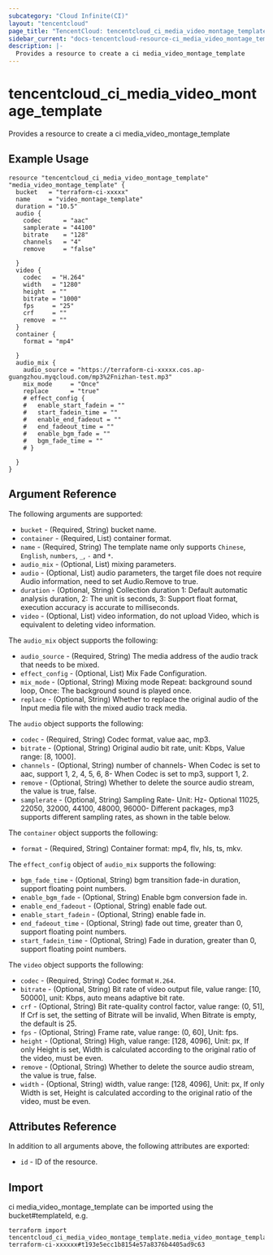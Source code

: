 ```yaml
---
subcategory: "Cloud Infinite(CI)"
layout: "tencentcloud"
page_title: "TencentCloud: tencentcloud_ci_media_video_montage_template"
sidebar_current: "docs-tencentcloud-resource-ci_media_video_montage_template"
description: |-
  Provides a resource to create a ci media_video_montage_template
---
```


# tencentcloud_ci_media_video_montage_template

Provides a resource to create a ci media_video_montage_template

## Example Usage

```hcl
resource "tencentcloud_ci_media_video_montage_template" "media_video_montage_template" {
  bucket   = "terraform-ci-xxxxx"
  name     = "video_montage_template"
  duration = "10.5"
  audio {
    codec      = "aac"
    samplerate = "44100"
    bitrate    = "128"
    channels   = "4"
    remove     = "false"

  }
  video {
    codec   = "H.264"
    width   = "1280"
    height  = ""
    bitrate = "1000"
    fps     = "25"
    crf     = ""
    remove  = ""
  }
  container {
    format = "mp4"

  }
  audio_mix {
    audio_source = "https://terraform-ci-xxxxx.cos.ap-guangzhou.myqcloud.com/mp3%2Fnizhan-test.mp3"
    mix_mode     = "Once"
    replace      = "true"
    # effect_config {
    # 	enable_start_fadein = ""
    # 	start_fadein_time = ""
    # 	enable_end_fadeout = ""
    # 	end_fadeout_time = ""
    # 	enable_bgm_fade = ""
    # 	bgm_fade_time = ""
    # }

  }
}
```

## Argument Reference

The following arguments are supported:

* `bucket` - (Required, String) bucket name.
* `container` - (Required, List) container format.
* `name` - (Required, String) The template name only supports `Chinese`, `English`, `numbers`, `_`, `-` and `*`.
* `audio_mix` - (Optional, List) mixing parameters.
* `audio` - (Optional, List) audio parameters, the target file does not require Audio information, need to set Audio.Remove to true.
* `duration` - (Optional, String) Collection duration 1: Default automatic analysis duration, 2: The unit is seconds, 3: Support float format, execution accuracy is accurate to milliseconds.
* `video` - (Optional, List) video information, do not upload Video, which is equivalent to deleting video information.

The `audio_mix` object supports the following:

* `audio_source` - (Required, String) The media address of the audio track that needs to be mixed.
* `effect_config` - (Optional, List) Mix Fade Configuration.
* `mix_mode` - (Optional, String) Mixing mode Repeat: background sound loop, Once: The background sound is played once.
* `replace` - (Optional, String) Whether to replace the original audio of the Input media file with the mixed audio track media.

The `audio` object supports the following:

* `codec` - (Required, String) Codec format, value aac, mp3.
* `bitrate` - (Optional, String) Original audio bit rate, unit: Kbps, Value range: [8, 1000].
* `channels` - (Optional, String) number of channels- When Codec is set to aac, support 1, 2, 4, 5, 6, 8- When Codec is set to mp3, support 1, 2.
* `remove` - (Optional, String) Whether to delete the source audio stream, the value is true, false.
* `samplerate` - (Optional, String) Sampling Rate- Unit: Hz- Optional 11025, 22050, 32000, 44100, 48000, 96000- Different packages, mp3 supports different sampling rates, as shown in the table below.

The `container` object supports the following:

* `format` - (Required, String) Container format: mp4, flv, hls, ts, mkv.

The `effect_config` object of `audio_mix` supports the following:

* `bgm_fade_time` - (Optional, String) bgm transition fade-in duration, support floating point numbers.
* `enable_bgm_fade` - (Optional, String) Enable bgm conversion fade in.
* `enable_end_fadeout` - (Optional, String) enable fade out.
* `enable_start_fadein` - (Optional, String) enable fade in.
* `end_fadeout_time` - (Optional, String) fade out time, greater than 0, support floating point numbers.
* `start_fadein_time` - (Optional, String) Fade in duration, greater than 0, support floating point numbers.

The `video` object supports the following:

* `codec` - (Required, String) Codec format `H.264`.
* `bitrate` - (Optional, String) Bit rate of video output file, value range: [10, 50000], unit: Kbps, auto means adaptive bit rate.
* `crf` - (Optional, String) Bit rate-quality control factor, value range: (0, 51], If Crf is set, the setting of Bitrate will be invalid, When Bitrate is empty, the default is 25.
* `fps` - (Optional, String) Frame rate, value range: (0, 60], Unit: fps.
* `height` - (Optional, String) High, value range: [128, 4096], Unit: px, If only Height is set, Width is calculated according to the original ratio of the video, must be even.
* `remove` - (Optional, String) Whether to delete the source audio stream, the value is true, false.
* `width` - (Optional, String) width, value range: [128, 4096], Unit: px, If only Width is set, Height is calculated according to the original ratio of the video, must be even.

## Attributes Reference

In addition to all arguments above, the following attributes are exported:

* `id` - ID of the resource.



## Import

ci media_video_montage_template can be imported using the bucket#templateId, e.g.

```
terraform import tencentcloud_ci_media_video_montage_template.media_video_montage_template terraform-ci-xxxxxx#t193e5ecc1b8154e57a8376b4405ad9c63
```

